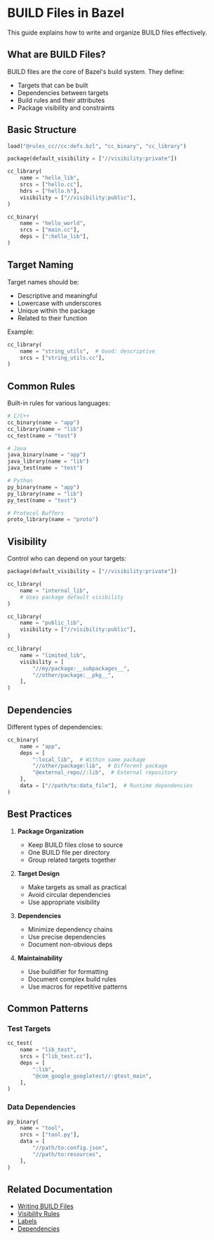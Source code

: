 # BUILD Files in Bazel

This guide explains how to write and organize BUILD files effectively.

## What are BUILD Files?

BUILD files are the core of Bazel's build system. They define:
- Targets that can be built
- Dependencies between targets
- Build rules and their attributes
- Package visibility and constraints

## Basic Structure

```python
load("@rules_cc//cc:defs.bzl", "cc_binary", "cc_library")

package(default_visibility = ["//visibility:private"])

cc_library(
    name = "hello_lib",
    srcs = ["hello.cc"],
    hdrs = ["hello.h"],
    visibility = ["//visibility:public"],
)

cc_binary(
    name = "hello_world",
    srcs = ["main.cc"],
    deps = [":hello_lib"],
)
```

## Target Naming

Target names should be:
- Descriptive and meaningful
- Lowercase with underscores
- Unique within the package
- Related to their function

Example:
```python
cc_library(
    name = "string_utils",  # Good: descriptive
    srcs = ["string_utils.cc"],
)
```

## Common Rules

Built-in rules for various languages:
```python
# C/C++
cc_binary(name = "app")
cc_library(name = "lib")
cc_test(name = "test")

# Java
java_binary(name = "app")
java_library(name = "lib")
java_test(name = "test")

# Python
py_binary(name = "app")
py_library(name = "lib")
py_test(name = "test")

# Protocol Buffers
proto_library(name = "proto")
```

## Visibility

Control who can depend on your targets:

```python
package(default_visibility = ["//visibility:private"])

cc_library(
    name = "internal_lib",
    # Uses package default visibility
)

cc_library(
    name = "public_lib",
    visibility = ["//visibility:public"],
)

cc_library(
    name = "limited_lib",
    visibility = [
        "//my/package:__subpackages__",
        "//other/package:__pkg__",
    ],
)
```

## Dependencies

Different types of dependencies:
```python
cc_binary(
    name = "app",
    deps = [
        ":local_lib",  # Within same package
        "//other/package:lib",  # Different package
        "@external_repo//:lib",  # External repository
    ],
    data = ["//path/to:data_file"],  # Runtime dependencies
)
```

## Best Practices

1. **Package Organization**
   - Keep BUILD files close to source
   - One BUILD file per directory
   - Group related targets together

2. **Target Design**
   - Make targets as small as practical
   - Avoid circular dependencies
   - Use appropriate visibility

3. **Dependencies**
   - Minimize dependency chains
   - Use precise dependencies
   - Document non-obvious deps

4. **Maintainability**
   - Use buildifier for formatting
   - Document complex build rules
   - Use macros for repetitive patterns

## Common Patterns

### Test Targets
```python
cc_test(
    name = "lib_test",
    srcs = ["lib_test.cc"],
    deps = [
        ":lib",
        "@com_google_googletest//:gtest_main",
    ],
)
```

### Data Dependencies
```python
py_binary(
    name = "tool",
    srcs = ["tool.py"],
    data = [
        "//path/to:config.json",
        "//path/to:resources",
    ],
)
```

## Related Documentation

- [Writing BUILD Files](https://bazel.build/concepts/build-files)
- [Visibility Rules](https://bazel.build/concepts/visibility)
- [Labels](https://bazel.build/concepts/labels)
- [Dependencies](https://bazel.build/concepts/dependencies)
